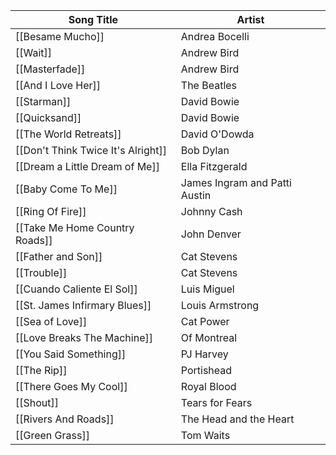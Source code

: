 | Song Title                     | Artist                        |
| ------------------------------ | ----------------------------- |
| [[Besame Mucho]]               | Andrea Bocelli                |
| [[Wait]]                       | Andrew Bird                   |
| [[Masterfade]]                 | Andrew Bird                   |
| [[And I Love Her]]             | The Beatles                   |
| [[Starman]]                    | David Bowie                   |
| [[Quicksand]]                  | David Bowie                   |
| [[The World Retreats]]         | David O'Dowda                 |
| [[Don't Think Twice It's Alright]] | Bob Dylan                |
| [[Dream a Little Dream of Me]] | Ella Fitzgerald               |
| [[Baby Come To Me]]            | James Ingram and Patti Austin |
| [[Ring Of Fire]]               | Johnny Cash                   |
| [[Take Me Home Country Roads]] | John Denver                   |
| [[Father and Son]]             | Cat Stevens                   |
| [[Trouble]]                    | Cat Stevens                   |
| [[Cuando Caliente El Sol]]     | Luis Miguel                   |
| [[St. James Infirmary Blues]]  | Louis Armstrong               |
| [[Sea of Love]]                | Cat Power                     |
| [[Love Breaks The Machine]]    | Of Montreal                   |
| [[You Said Something]]         | PJ Harvey                     |
| [[The Rip]]                    | Portishead                    |
| [[There Goes My Cool]]         | Royal Blood                   |
| [[Shout]]                      | Tears for Fears               |
| [[Rivers And Roads]]           | The Head and the Heart        |
| [[Green Grass]]                | Tom Waits                     |